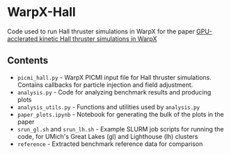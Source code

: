 # WarpX-Hall

Code used to run Hall thruster simulations in WarpX for the paper [GPU-acclerated kinetic Hall thruster simulations in WarpX](https://link.springer.com/article/10.1007/s44205-025-00133-1)

## Contents
- `picmi_hall.py` - WarpX PICMI input file for Hall thruster simulations. Contains callbacks for particle injection and field adjustment.
- `analysis.py` - Code for analyzing benchmark results and producing plots
- `analysis_utils.py` - Functions and utilities used by `analysis.py`
- `paper_plots.ipynb` - Notebook for generating the bulk of the plots in the paper
- `srun_gl.sh` and `srun_lh.sh` - Example SLURM job scripts for running the code, for UMich's Great Lakes (gl) and Lighthouse (lh) clusters
- `reference` - Extracted benchmark reference data for comparison
